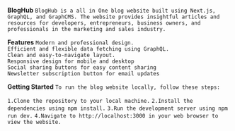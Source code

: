**BlogHub**
`BlogHub is a all in One blog website built using Next.js, GraphQL, and GraphCMS. The website provides insightful articles and resources for developers, entrepreneurs, business owners, and professionals in the marketing and sales industry.`

**Features**
`Modern and professional design.`  
`Efficient and flexible data fetching using GraphQL.`  
`Clean and easy-to-navigate layout.`    
`Responsive design for mobile and desktop`  
`Social sharing buttons for easy content sharing`  
`Newsletter subscription button for email updates`  


**Getting Started**
`To run the blog website locally, follow these steps:`

`1.Clone the repository to your local machine.`
`2.Install the dependencies using npm install.`
`3.Run the development server using npm run dev.`
`4.Navigate to http://localhost:3000 in your web browser to view the website.`
